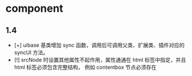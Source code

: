 # component

## 1.4

 - [+] uibase 基类增加 sync 函数，调用后可调用父类、扩展类、插件对应的 syncUI 方法。
 - [!] srcNode 时设置其他属性不起作用，属性通通在 html 标签中指定，并且 html 标签必须包含完整结构，
 例如 contentbox 节点必须存在